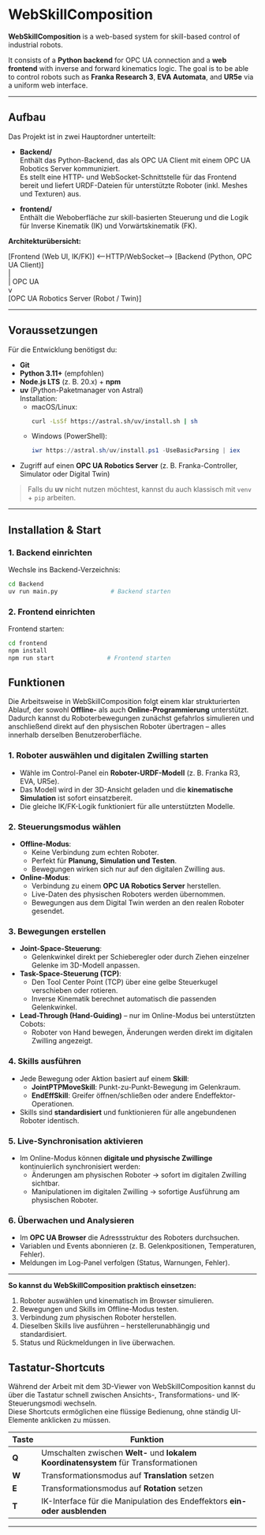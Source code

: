 # WebSkillComposition
**WebSkillComposition** is a web-based system for skill-based control of industrial robots.
  
It consists of a **Python backend** for OPC UA connection and a **web frontend** with inverse and forward kinematics logic.
The goal is to be able to control robots such as **Franka Research 3**, **EVA Automata**, and **UR5e** via a uniform web interface.

---

## Aufbau

Das Projekt ist in zwei Hauptordner unterteilt:

- **Backend/**  
  Enthält das Python-Backend, das als OPC UA Client mit einem OPC UA Robotics Server kommuniziert.  
  Es stellt eine HTTP- und WebSocket-Schnittstelle für das Frontend bereit und liefert URDF-Dateien für unterstützte Roboter (inkl. Meshes und Texturen) aus.

- **frontend/**  
  Enthält die Weboberfläche zur skill-basierten Steuerung und die Logik für Inverse Kinematik (IK) und Vorwärtskinematik (FK).

**Architekturübersicht:**

[Frontend (Web UI, IK/FK)] <--HTTP/WebSocket--> [Backend (Python, OPC UA Client)]<br>
|<br>
| OPC UA <br>
v<br>
[OPC UA Robotics Server (Robot / Twin)]

---

## Voraussetzungen

Für die Entwicklung benötigst du:

- **Git**
- **Python 3.11+** (empfohlen)
- **Node.js LTS** (z. B. 20.x) + **npm**
- **uv** (Python-Paketmanager von Astral)  
  Installation:
  - macOS/Linux:
    ```bash
    curl -LsSf https://astral.sh/uv/install.sh | sh
    ```
  - Windows (PowerShell):
    ```powershell
    iwr https://astral.sh/uv/install.ps1 -UseBasicParsing | iex
    ```
- Zugriff auf einen **OPC UA Robotics Server** (z. B. Franka-Controller, Simulator oder Digital Twin)

> Falls du **uv** nicht nutzen möchtest, kannst du auch klassisch mit `venv` + `pip` arbeiten.

---

## Installation & Start

### 1. Backend einrichten

Wechsle ins Backend-Verzeichnis:
```bash
cd Backend
uv run main.py               # Backend starten
```

### 2. Frontend einrichten
Frontend starten:

```bash
cd frontend
npm install
npm run start               # Frontend starten
```

## Funktionen

Die Arbeitsweise in WebSkillComposition folgt einem klar strukturierten Ablauf, der sowohl **Offline-** als auch **Online-Programmierung** unterstützt.  
Dadurch kannst du Roboterbewegungen zunächst gefahrlos simulieren und anschließend direkt auf den physischen Roboter übertragen – alles innerhalb derselben Benutzeroberfläche.

### 1. Roboter auswählen und digitalen Zwilling starten
- Wähle im Control-Panel ein **Roboter-URDF-Modell** (z. B. Franka R3, EVA, UR5e).
- Das Modell wird in der 3D-Ansicht geladen und die **kinematische Simulation** ist sofort einsatzbereit.
- Die gleiche IK/FK-Logik funktioniert für alle unterstützten Modelle.

### 2. Steuerungsmodus wählen
- **Offline-Modus**:  
  - Keine Verbindung zum echten Roboter.  
  - Perfekt für **Planung, Simulation und Testen**.  
  - Bewegungen wirken sich nur auf den digitalen Zwilling aus.
- **Online-Modus**:  
  - Verbindung zu einem **OPC UA Robotics Server** herstellen.  
  - Live-Daten des physischen Roboters werden übernommen.  
  - Bewegungen aus dem Digital Twin werden an den realen Roboter gesendet.

### 3. Bewegungen erstellen
- **Joint-Space-Steuerung**:  
  - Gelenkwinkel direkt per Schieberegler oder durch Ziehen einzelner Gelenke im 3D-Modell anpassen.
- **Task-Space-Steuerung (TCP)**:  
  - Den Tool Center Point (TCP) über eine gelbe Steuerkugel verschieben oder rotieren.  
  - Inverse Kinematik berechnet automatisch die passenden Gelenkwinkel.
- **Lead-Through (Hand-Guiding)** – nur im Online-Modus bei unterstützten Cobots:  
  - Roboter von Hand bewegen, Änderungen werden direkt im digitalen Zwilling angezeigt.

### 4. Skills ausführen
- Jede Bewegung oder Aktion basiert auf einem **Skill**:
  - **JointPTPMoveSkill**: Punkt-zu-Punkt-Bewegung im Gelenkraum.
  - **EndEffSkill**: Greifer öffnen/schließen oder andere Endeffektor-Operationen.
- Skills sind **standardisiert** und funktionieren für alle angebundenen Roboter identisch.

### 5. Live-Synchronisation aktivieren
- Im Online-Modus können **digitale und physische Zwillinge** kontinuierlich synchronisiert werden:
  - Änderungen am physischen Roboter → sofort im digitalen Zwilling sichtbar.
  - Manipulationen im digitalen Zwilling → sofortige Ausführung am physischen Roboter.

### 6. Überwachen und Analysieren
- Im **OPC UA Browser** die Adressstruktur des Roboters durchsuchen.
- Variablen und Events abonnieren (z. B. Gelenkpositionen, Temperaturen, Fehler).
- Meldungen im Log-Panel verfolgen (Status, Warnungen, Fehler).

---

**So kannst du WebSkillComposition praktisch einsetzen:**
1. Roboter auswählen und kinematisch im Browser simulieren.  
2. Bewegungen und Skills im Offline-Modus testen.  
3. Verbindung zum physischen Roboter herstellen.  
4. Dieselben Skills live ausführen – herstellerunabhängig und standardisiert.  
5. Status und Rückmeldungen in live überwachen.  

## Tastatur-Shortcuts

Während der Arbeit mit dem 3D-Viewer von WebSkillComposition kannst du über die Tastatur schnell zwischen Ansichts-, Transformations- und IK-Steuerungsmodi wechseln.  
Diese Shortcuts ermöglichen eine flüssige Bedienung, ohne ständig UI-Elemente anklicken zu müssen.

| Taste | Funktion |
|-------|----------|
| **Q** | Umschalten zwischen **Welt-** und **lokalem Koordinatensystem** für Transformationen |
| **W** | Transformationsmodus auf **Translation** setzen |
| **E** | Transformationsmodus auf **Rotation** setzen |
| **T** | IK-Interface für die Manipulation des Endeffektors **ein- oder ausblenden** |

---
